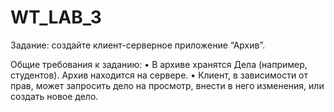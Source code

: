 # WT_LAB_3

Задание: создайте клиент-серверное приложение “Архив”.

Общие требования к заданию:
• В архиве хранятся Дела (например, студентов). Архив находится на сервере.
• Клиент, в зависимости от прав, может запросить дело на просмотр, внести в
него изменения, или создать новое дело.
